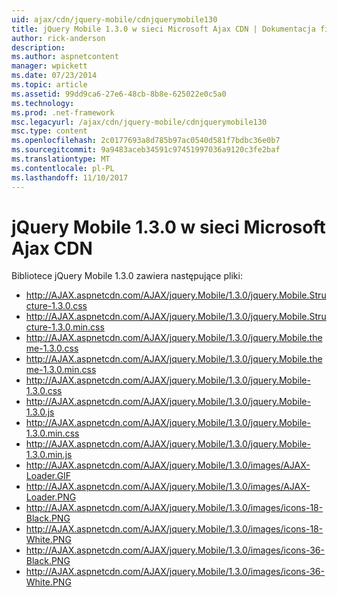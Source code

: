 ```yaml
---
uid: ajax/cdn/jquery-mobile/cdnjquerymobile130
title: jQuery Mobile 1.3.0 w sieci Microsoft Ajax CDN | Dokumentacja firmy Microsoft
author: rick-anderson
description: 
ms.author: aspnetcontent
manager: wpickett
ms.date: 07/23/2014
ms.topic: article
ms.assetid: 99dd9ca6-27e6-48cb-8b8e-625022e0c5a0
ms.technology: 
ms.prod: .net-framework
msc.legacyurl: /ajax/cdn/jquery-mobile/cdnjquerymobile130
msc.type: content
ms.openlocfilehash: 2c0177693a8d785b97ac0540d581f7bdbc36e0b7
ms.sourcegitcommit: 9a9483aceb34591c97451997036a9120c3fe2baf
ms.translationtype: MT
ms.contentlocale: pl-PL
ms.lasthandoff: 11/10/2017
---
```

<a name="jquery-mobile-130-on-the-microsoft-ajax-cdn"></a>jQuery Mobile 1.3.0 w sieci Microsoft Ajax CDN
====================
Bibliotece jQuery Mobile 1.3.0 zawiera następujące pliki:

- http://AJAX.aspnetcdn.com/AJAX/jquery.Mobile/1.3.0/jquery.Mobile.Structure-1.3.0.css
- http://AJAX.aspnetcdn.com/AJAX/jquery.Mobile/1.3.0/jquery.Mobile.Structure-1.3.0.min.css
- http://AJAX.aspnetcdn.com/AJAX/jquery.Mobile/1.3.0/jquery.Mobile.theme-1.3.0.css
- http://AJAX.aspnetcdn.com/AJAX/jquery.Mobile/1.3.0/jquery.Mobile.theme-1.3.0.min.css
- http://AJAX.aspnetcdn.com/AJAX/jquery.Mobile/1.3.0/jquery.Mobile-1.3.0.css
- http://AJAX.aspnetcdn.com/AJAX/jquery.Mobile/1.3.0/jquery.Mobile-1.3.0.js
- http://AJAX.aspnetcdn.com/AJAX/jquery.Mobile/1.3.0/jquery.Mobile-1.3.0.min.css
- http://AJAX.aspnetcdn.com/AJAX/jquery.Mobile/1.3.0/jquery.Mobile-1.3.0.min.js
- http://AJAX.aspnetcdn.com/AJAX/jquery.Mobile/1.3.0/images/AJAX-Loader.GIF
- http://AJAX.aspnetcdn.com/AJAX/jquery.Mobile/1.3.0/images/AJAX-Loader.PNG
- http://AJAX.aspnetcdn.com/AJAX/jquery.Mobile/1.3.0/images/icons-18-Black.PNG
- http://AJAX.aspnetcdn.com/AJAX/jquery.Mobile/1.3.0/images/icons-18-White.PNG
- http://AJAX.aspnetcdn.com/AJAX/jquery.Mobile/1.3.0/images/icons-36-Black.PNG
- http://AJAX.aspnetcdn.com/AJAX/jquery.Mobile/1.3.0/images/icons-36-White.PNG
